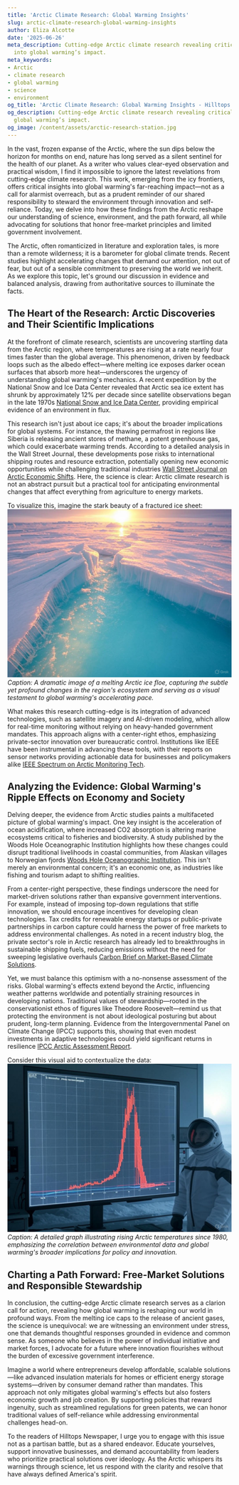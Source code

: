 ```yaml
---
title: 'Arctic Climate Research: Global Warming Insights'
slug: arctic-climate-research-global-warming-insights
author: Eliza Alcotte
date: '2025-06-26'
meta_description: Cutting-edge Arctic climate research revealing critical insights
  into global warming’s impact.
meta_keywords:
- Arctic
- climate research
- global warming
- science
- environment
og_title: 'Arctic Climate Research: Global Warming Insights - Hilltops Newspaper'
og_description: Cutting-edge Arctic climate research revealing critical insights into
  global warming’s impact.
og_image: /content/assets/arctic-research-station.jpg
---
```


In the vast, frozen expanse of the Arctic, where the sun dips below the horizon for months on end, nature has long served as a silent sentinel for the health of our planet. As a writer who values clear-eyed observation and practical wisdom, I find it impossible to ignore the latest revelations from cutting-edge climate research. This work, emerging from the icy frontiers, offers critical insights into global warming's far-reaching impact—not as a call for alarmist overreach, but as a prudent reminder of our shared responsibility to steward the environment through innovation and self-reliance. Today, we delve into how these findings from the Arctic reshape our understanding of science, environment, and the path forward, all while advocating for solutions that honor free-market principles and limited government involvement.

The Arctic, often romanticized in literature and exploration tales, is more than a remote wilderness; it is a barometer for global climate trends. Recent studies highlight accelerating changes that demand our attention, not out of fear, but out of a sensible commitment to preserving the world we inherit. As we explore this topic, let's ground our discussion in evidence and balanced analysis, drawing from authoritative sources to illuminate the facts.

## The Heart of the Research: Arctic Discoveries and Their Scientific Implications

At the forefront of climate research, scientists are uncovering startling data from the Arctic region, where temperatures are rising at a rate nearly four times faster than the global average. This phenomenon, driven by feedback loops such as the albedo effect—where melting ice exposes darker ocean surfaces that absorb more heat—underscores the urgency of understanding global warming's mechanics. A recent expedition by the National Snow and Ice Data Center revealed that Arctic sea ice extent has shrunk by approximately 12% per decade since satellite observations began in the late 1970s [National Snow and Ice Data Center](https://nsidc.org/arctic-sea-ice-news), providing empirical evidence of an environment in flux.

This research isn't just about ice caps; it's about the broader implications for global systems. For instance, the thawing permafrost in regions like Siberia is releasing ancient stores of methane, a potent greenhouse gas, which could exacerbate warming trends. According to a detailed analysis in the Wall Street Journal, these developments pose risks to international shipping routes and resource extraction, potentially opening new economic opportunities while challenging traditional industries [Wall Street Journal on Arctic Economic Shifts](https://www.wsj.com/articles/arctic-warming-economic-implications). Here, the science is clear: Arctic climate research is not an abstract pursuit but a practical tool for anticipating environmental changes that affect everything from agriculture to energy markets.

To visualize this, imagine the stark beauty of a fractured ice sheet:  
![Melting Arctic ice floe at dawn](/content/assets/melting-arctic-ice-floe.jpg)  
*Caption: A dramatic image of a melting Arctic ice floe, capturing the subtle yet profound changes in the region's ecosystem and serving as a visual testament to global warming's accelerating pace.*

What makes this research cutting-edge is its integration of advanced technologies, such as satellite imagery and AI-driven modeling, which allow for real-time monitoring without relying on heavy-handed government mandates. This approach aligns with a center-right ethos, emphasizing private-sector innovation over bureaucratic control. Institutions like IEEE have been instrumental in advancing these tools, with their reports on sensor networks providing actionable data for businesses and policymakers alike [IEEE Spectrum on Arctic Monitoring Tech](https://spectrum.ieee.org/arctic-climate-tech-innovations).

## Analyzing the Evidence: Global Warming's Ripple Effects on Economy and Society

Delving deeper, the evidence from Arctic studies paints a multifaceted picture of global warming's impact. One key insight is the acceleration of ocean acidification, where increased CO2 absorption is altering marine ecosystems critical to fisheries and biodiversity. A study published by the Woods Hole Oceanographic Institution highlights how these changes could disrupt traditional livelihoods in coastal communities, from Alaskan villages to Norwegian fjords [Woods Hole Oceanographic Institution](https://www.whoi.edu/arctic-ocean-acidification-research). This isn't merely an environmental concern; it's an economic one, as industries like fishing and tourism adapt to shifting realities.

From a center-right perspective, these findings underscore the need for market-driven solutions rather than expansive government interventions. For example, instead of imposing top-down regulations that stifle innovation, we should encourage incentives for developing clean technologies. Tax credits for renewable energy startups or public-private partnerships in carbon capture could harness the power of free markets to address environmental challenges. As noted in a recent industry blog, the private sector's role in Arctic research has already led to breakthroughs in sustainable shipping fuels, reducing emissions without the need for sweeping legislative overhauls [Carbon Brief on Market-Based Climate Solutions](https://www.carbonbrief.org/arctic-research-and-free-market-innovations).

Yet, we must balance this optimism with a no-nonsense assessment of the risks. Global warming's effects extend beyond the Arctic, influencing weather patterns worldwide and potentially straining resources in developing nations. Traditional values of stewardship—rooted in the conservationist ethos of figures like Theodore Roosevelt—remind us that protecting the environment is not about ideological posturing but about prudent, long-term planning. Evidence from the Intergovernmental Panel on Climate Change (IPCC) supports this, showing that even modest investments in adaptive technologies could yield significant returns in resilience [IPCC Arctic Assessment Report](https://www.ipcc.ch/report/arctic-climate-change).

Consider this visual aid to contextualize the data:  
![Graph of Arctic temperature trends over decades](/content/assets/arctic-temperature-trends-graph.jpg)  
*Caption: A detailed graph illustrating rising Arctic temperatures since 1980, emphasizing the correlation between environmental data and global warming's broader implications for policy and innovation.*

## Charting a Path Forward: Free-Market Solutions and Responsible Stewardship

In conclusion, the cutting-edge Arctic climate research serves as a clarion call for action, revealing how global warming is reshaping our world in profound ways. From the melting ice caps to the release of ancient gases, the science is unequivocal: we are witnessing an environment under stress, one that demands thoughtful responses grounded in evidence and common sense. As someone who believes in the power of individual initiative and market forces, I advocate for a future where innovation flourishes without the burden of excessive government interference.

Imagine a world where entrepreneurs develop affordable, scalable solutions—like advanced insulation materials for homes or efficient energy storage systems—driven by consumer demand rather than mandates. This approach not only mitigates global warming's effects but also fosters economic growth and job creation. By supporting policies that reward ingenuity, such as streamlined regulations for green patents, we can honor traditional values of self-reliance while addressing environmental challenges head-on.

To the readers of Hilltops Newspaper, I urge you to engage with this issue not as a partisan battle, but as a shared endeavor. Educate yourselves, support innovative businesses, and demand accountability from leaders who prioritize practical solutions over ideology. As the Arctic whispers its warnings through science, let us respond with the clarity and resolve that have always defined America's spirit.
